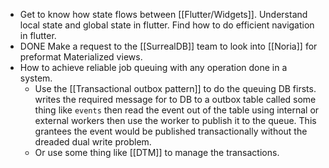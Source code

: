 - Get to know how state flows between [[Flutter/Widgets]]. Understand local state and global state in flutter. Find how to do efficient navigation in flutter.
- DONE Make a request to the [[SurrealDB]] team to look into [[Noria]] for preformat Materialized views.
- How to achieve reliable job queuing with any operation done in a system.
	- Use the [[Transactional outbox pattern]] to do the queuing DB firsts. writes the required message for to DB to a outbox table called some thing like `events` then read the event out of the table using internal or external workers then use the worker to publish it to the queue. This grantees the event would be published transactionally without the dreaded dual write problem.
	- Or use some thing like [[DTM]] to manage the transactions.